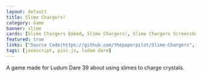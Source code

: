 ```yaml
---
layout: default
title: Slime Chargers!
category: Game
banner: slime
cards: [Slime Chargers Embed, Slime Chargers!, Slime Chargers Screenshot 1, Slime Chargers Screenshot 2, Slime Chargers Screenshot 3, Slime Chargers Screenshot 4]
featured: true
links: ["Source Code|https://github.com/thepaperpilot/Slime-Chargers", "Store Page|https://thepaperpilot.itch.io/ld39", "Ludum Dare Entry|https://ldjam.com/events/ludum-dare/39/slime-chargers"]
tags: [javascript, pixi.js, ludum dare]
---
```

A game made for Ludum Dare 39 about using slimes to charge crystals.

